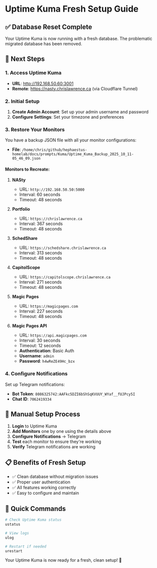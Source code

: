 # Uptime Kuma Fresh Setup Guide

## ✅ **Database Reset Complete**

Your Uptime Kuma is now running with a fresh database. The problematic migrated database has been removed.

## 🚀 **Next Steps**

### 1. **Access Uptime Kuma**
- **URL**: http://192.168.50.60:3001
- **Remote**: https://nasty.chrislawrence.ca (via Cloudflare Tunnel)

### 2. **Initial Setup**
1. **Create Admin Account**: Set up your admin username and password
2. **Configure Settings**: Set your timezone and preferences

### 3. **Restore Your Monitors**

You have a backup JSON file with all your monitor configurations:
- **File**: `/home/chris/github/hephaestus-homelab/docs/prompts/Kuma/Uptime_Kuma_Backup_2025_10_11-05_46_09.json`

#### **Monitors to Recreate:**

1. **NASty**
   - URL: `http://192.168.50.50:5000`
   - Interval: 60 seconds
   - Timeout: 48 seconds

2. **Portfolio**
   - URL: `https://chrislawrence.ca`
   - Interval: 367 seconds
   - Timeout: 48 seconds

3. **SchedShare**
   - URL: `https://schedshare.chrislawrence.ca`
   - Interval: 313 seconds
   - Timeout: 48 seconds

4. **CapitolScope**
   - URL: `https://capitolscope.chrislawrence.ca`
   - Interval: 271 seconds
   - Timeout: 48 seconds

5. **Magic Pages**
   - URL: `https://magicpages.com`
   - Interval: 227 seconds
   - Timeout: 48 seconds

6. **Magic Pages API**
   - URL: `https://api.magicpages.com`
   - Interval: 30 seconds
   - Timeout: 12 seconds
   - **Authentication**: Basic Auth
   - **Username**: `admin`
   - **Password**: `h4wReZE49Hc_bzx`

### 4. **Configure Notifications**

Set up Telegram notifications:
- **Bot Token**: `8086325742:AAFkc5DZI6bShSqKVUUY_WYaf__fUJPcy5I`
- **Chat ID**: `7062419334`

## 🔧 **Manual Setup Process**

1. **Login** to Uptime Kuma
2. **Add Monitors** one by one using the details above
3. **Configure Notifications** → Telegram
4. **Test** each monitor to ensure they're working
5. **Verify** Telegram notifications are working

## 📋 **Benefits of Fresh Setup**

- ✅ Clean database without migration issues
- ✅ Proper user authentication
- ✅ All features working correctly
- ✅ Easy to configure and maintain

## 🎯 **Quick Commands**

```bash
# Check Uptime Kuma status
ustatus

# View logs
ulog

# Restart if needed
urestart
```

Your Uptime Kuma is now ready for a fresh, clean setup! 🎉
